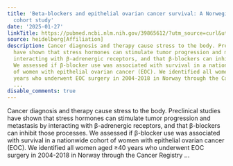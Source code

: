 ```yaml
---
title: 'Beta-blockers and epithelial ovarian cancer survival: A Norwegian population-based
  cohort study'
date: '2025-01-27'
linkTitle: https://pubmed.ncbi.nlm.nih.gov/39865612/?utm_source=curl&utm_medium=rss&utm_campaign=pubmed-2&utm_content=1FakS-2QOkCT8HsMOQP1bCRQ4YzyumYOmxmF0moLsQ3dFB1E9V&fc=20220326224207&ff=20250127170523&v=2.18.0.post9+e462414
source: heidelberg[Affiliation]
description: Cancer diagnosis and therapy cause stress to the body. Preclinical studies
  have shown that stress hormones can stimulate tumor progression and metastasis by
  interacting with β-adrenergic receptors, and that β-blockers can inhibit those processes.
  We assessed if β-blocker use was associated with survival in a nationwide cohort
  of women with epithelial ovarian cancer (EOC). We identified all women aged ≥40
  years who underwent EOC surgery in 2004-2018 in Norway through the Cancer Registry
  ...
disable_comments: true
---
```

Cancer diagnosis and therapy cause stress to the body. Preclinical studies have shown that stress hormones can stimulate tumor progression and metastasis by interacting with β-adrenergic receptors, and that β-blockers can inhibit those processes. We assessed if β-blocker use was associated with survival in a nationwide cohort of women with epithelial ovarian cancer (EOC). We identified all women aged ≥40 years who underwent EOC surgery in 2004-2018 in Norway through the Cancer Registry ...
